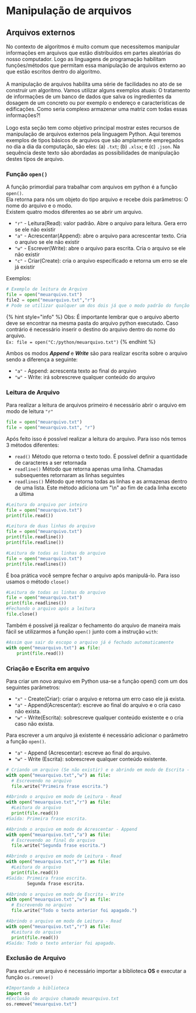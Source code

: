# Manipulação de arquivos

## Arquivos externos

No contexto de algoritmos é muito comum que necessitemos manipular informações em arquivos que estão distribuídos em partes aleatórias do nosso computador. Logo as linguagens de programação habilitam funções/métodos que permitam essa manipulação de arquivos externo ao que estão escritos dentro do algoritmo.\
\
A manipulação de arquivos habilita uma série de facilidades no ato de se construir um algoritmo. Vamos utilizar alguns exemplos atuais: O tratamento de informações de um banco de dados que salva os ingredientes da dosagem de um concreto ou por exemplo o endereço e características de edificações. Como seria complexo armazenar uma matriz com todas essas informações?!\
\
Logo esta seção tem como objetivo principal mostrar estes recursos de manipulação de arquivos externos pela linguagem Python. Aqui teremos exemplos de tipos básicos de arquivos que são amplamente empregados no dia a dia da computação, são eles: (a) `.txt`; (b) `.xlsx`; e (c) `.json`. Na sequência deste texto são abordadas as possibilidades de manipulação destes tipos de arquivo.

### Função `open()`

A função primordial para trabalhar com arquivos em python é a função `open()`.\
Ela retorna para nós um objeto do tipo arquivo e recebe dois parâmetros: O nome do arquivo e o modo.\
Existem quatro modos diferentes ao se abrir um arquivo.

* `"r"` - Leitura(Read): valor padrão. Abre o arquivo para leitura. Gera erro se ele não existir
* `"a"` - Acrescentar(Append): abre o arquivo para acrescentar texto. Cria o arquivo se ele não existir
* `"w"` - Escrever(Write): abre o arquivo para escrita. Cria o arquivo se ele não existir
* `"c"` - Criar(Create): cria o arquivo especificado e retorna um erro se ele já existir

Exemplos:

```python
# Exemplo de leitura de Arquivo
file = open("meuarquivo.txt")
file2 = open("meuarquivo.txt","r")
# Pode se utilizar qualquer um dos dois já que o modo padrão do função open() é o de leitura
```

{% hint style="info" %}
Obs: É importante lembrar que o arquivo aberto deve se encontrar na mesma pasta do arquivo python executado. Caso contrário é necessário inserir o destino do arquivo dentro do nome do arquivo.\
`Ex: file = open("C:/python/meuarquivo.txt")`
{% endhint %}

Ambos os modos _**Append**_ e _**Write**_ são para realizar escrita sobre o arquivo sendo a diferença a seguinte:

* `"a"` - Append: acrescenta texto ao final do arquivo
* `"w"` - Write: irá sobrescreve qualquer conteúdo do arquivo

### Leitura de Arquivo

Para realizar a leitura de arquivos primeiro é necessário abrir o arquivo em modo de leitura `"r"`

```python
file = open("meuarquivo.txt")
file = open("meuarquivo.txt", "r")
```

Após feito isso é possível realizar a leitura do arquivo. Para isso nós temos 3 métodos diferentes:

* `read()` Método que retorna o texto todo. É possível definir a quantidade de caracteres a ser retornada
* `readline()` Método que retorna apenas uma linha. Chamadas subsequentes retornaram as linhas seguintes
* `readlines()` Método que retorna todas as linhas e as armazenas dentro de uma lista. Este método adiciona um "\n" ao fim de cada linha exceto a última

```python
#Leitura do arquivo por inteiro
file = open("meuarquivo.txt")
print(file.read())

#Leitura de duas linhas do arquivo
file = open("meuarquivo.txt")
print(file.readline())
print(file.readline())

#Leitura de todas as linhas do arquivo
file = open("meuarquivo.txt")
print(file.readlines())
```

É boa prática você sempre fechar o arquivo após manipulá-lo. Para isso usamos o método `close()`

```python
#Leitura de todas as linhas do arquivo
file = open("meuarquivo.txt")
print(file.readlines())
#Fechando o arquivo após a leitura
file.close()
```

Também é possível já realizar o fechamento do arquivo de maneira mais fácil se utilizarmos a função `open()` junto com a instrução `with`:

```python
#Assim que sair do escopo o arquivo já é fechado automaticamente
with open("meuarquivo.txt") as file:
    print(file.read())
```

### Criação e Escrita em arquivo

Para criar um novo arquivo em Python usa-se a função open() com um dos seguintes parâmetros:

* `"x"` - Create(Criar): criar o arquivo e retorna um erro caso ele já exista.
* `"a"` - Append(Acrescentar): escreve ao final do arquivo e o cria caso não exista.
* `"w"` - Write(Escrita): sobrescreve qualquer conteúdo existente e o cria caso não exista.

Para escrever a um arquivo já existente é necessário adicionar o parâmetro a função `open()`.

* `"a"` - Append (Acrescentar): escreve ao final do arquivo.
* `"w"` - Write (Escrita): sobrescreve qualquer conteúdo existente.

```python
# Criando um arquivo (Se não existir) e o abrindo em modo de Escrita - Write 
with open("meuarquivo.txt","w") as file:
  # Escrevendo no arquivo
  file.write("Primeira frase escrita.")

#Abrindo o arquivo em modo de Leitura - Read
with open("meuarquivo.txt","r") as file:
  #Leitura do arquivo
  print(file.read())
#Saída: Primeira frase escrita.

#Abrindo o arquivo em modo de Acrescentar - Append
with open("meuarquivo.txt","a") as file:
  # Escrevendo ao final do arquivo
  file.write("Segunda frase escrita.")

#Abrindo o arquivo em modo de Leitura - Read
with open("meuarquivo.txt","r") as file:
  #Leitura do arquivo
  print(file.read())
#Saída: Primeira frase escrita.
        Segunda frase escrita.

#Abrindo o arquivo em modo de Escrita - Write
with open("meuarquivo.txt","w") as file:
  # Escrevendo no arquivo
  file.write("Todo o texto anterior foi apagado.")

#Abrindo o arquivo em modo de Leitura - Read
with open("meuarquivo.txt","r") as file:
  #Leitura do arquivo
  print(file.read())
#Saída: Todo o texto anterior foi apagado.
```

### Exclusão de Arquivo

Para excluir um arquivo é necessário importar a biblioteca **OS** e executar a função `os.remove()`

```python
#Importando a biblioteca
import os
#Exclusão do arquivo chamado meuarquivo.txt
os.remove("meuarquivo.txt")
```
